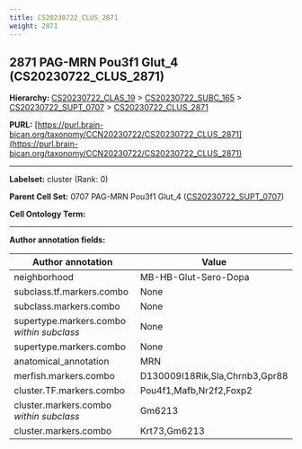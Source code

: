 ```yaml
---
title: CS20230722_CLUS_2871
weight: 2871
---
```

## 2871 PAG-MRN Pou3f1 Glut_4 (CS20230722_CLUS_2871)
<b>Hierarchy: </b>
[CS20230722_CLAS_19](../CS20230722_CLAS_19) >
[CS20230722_SUBC_165](../CS20230722_SUBC_165) >
[CS20230722_SUPT_0707](../CS20230722_SUPT_0707) >
[CS20230722_CLUS_2871](../CS20230722_CLUS_2871)

**PURL:** [https://purl.brain-bican.org/taxonomy/CCN20230722/CS20230722_CLUS_2871](https://purl.brain-bican.org/taxonomy/CCN20230722/CS20230722_CLUS_2871)

---


**Labelset:** cluster (Rank: 0)

**Parent Cell Set:** 0707 PAG-MRN Pou3f1 Glut_4 ([CS20230722_SUPT_0707](../CS20230722_SUPT_0707))



**Cell Ontology Term:** 

[MARKER GENES.]: #


---

[TRANSFERRED ANNOTATIONS.]: #


[AUTHOR ANNOTATION FIELDS.]: #


**Author annotation fields:**

| Author annotation | Value |
|-------------------|-------|
|neighborhood|MB-HB-Glut-Sero-Dopa|
|subclass.tf.markers.combo|None|
|subclass.markers.combo|None|
|supertype.markers.combo _within subclass_|None|
|supertype.markers.combo|None|
|anatomical_annotation|MRN|
|merfish.markers.combo|D130009I18Rik,Sla,Chrnb3,Gpr88|
|cluster.TF.markers.combo|Pou4f1,Mafb,Nr2f2,Foxp2|
|cluster.markers.combo _within subclass_|Gm6213|
|cluster.markers.combo|Krt73,Gm6213|
